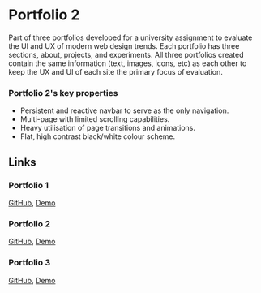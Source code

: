 # Portfolio 2

Part of three portfolios developed for a university assignment to evaluate the UI and UX of modern web design trends. Each portfolio has three sections, about, projects, and experiments. All three portfolios created contain the same information (text, images, icons, etc) as each other to keep the UX and UI of each site the primary focus of evaluation.

### Portfolio 2's key properties 

- Persistent and reactive navbar to serve as the only navigation.
- Multi-page with limited scrolling capabilities.
- Heavy utilisation of page transitions and animations.
- Flat, high contrast black/white colour scheme.

## Links
### Portfolio 1
[GitHub](https://github.com/REAZN/portfolio1),
[Demo](https://portfolio1.reazn.me/)

### Portfolio 2
[GitHub](https://github.com/REAZN/portfolio2),
[Demo](https://portfolio2.reazn.me/)

### Portfolio 3
[GitHub](https://github.com/REAZN/portfolio3),
[Demo](https://portfolio3.reazn.me/)
